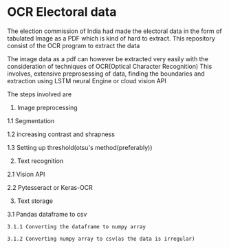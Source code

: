# OCR Electoral data
The election commission of India had made the electoral data in the form of tabulated Image as a PDF which is kind of hard to extract. This repository consist of the OCR program to extract the data 

The image data as a pdf can however be extracted very easily with the consideration of techniques of OCR(Optical Character Recognition)
This involves, extensive preprosessing of data, finding the boundaries and extraction using LSTM neural Engine or cloud vision API

The steps involved are 
1. Image preprocessing

  1.1 Segmentation 
  
  1.2 increasing contrast and shrapness 
  
  1.3 Setting up threshold(otsu's method(preferably))

2. Text recognition 

 2.1 Vision API 
 
 2.2 Pytesseract or Keras-OCR

3. Text storage 

  3.1 Pandas dataframe to csv 
  
    3.1.1 Converting the dataframe to numpy array 
    
    3.1.2 Converting numpy array to csv(as the data is irregular)
 
